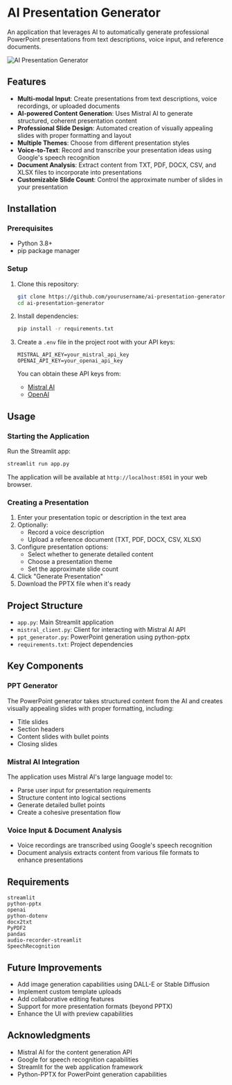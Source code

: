 # AI Presentation Generator

An application that leverages AI to automatically generate professional PowerPoint presentations from text descriptions, voice input, and reference documents.

![AI Presentation Generator](https://github.com/CodexAbhi/QuickSlide2/images/cover.jpeg)

## Features

- **Multi-modal Input**: Create presentations from text descriptions, voice recordings, or uploaded documents
- **AI-powered Content Generation**: Uses Mistral AI to generate structured, coherent presentation content
- **Professional Slide Design**: Automated creation of visually appealing slides with proper formatting and layout
- **Multiple Themes**: Choose from different presentation styles
- **Voice-to-Text**: Record and transcribe your presentation ideas using Google's speech recognition
- **Document Analysis**: Extract content from TXT, PDF, DOCX, CSV, and XLSX files to incorporate into presentations
- **Customizable Slide Count**: Control the approximate number of slides in your presentation

## Installation

### Prerequisites

- Python 3.8+
- pip package manager

### Setup

1. Clone this repository:

   ```bash
   git clone https://github.com/yourusername/ai-presentation-generator.git
   cd ai-presentation-generator
   ```

2. Install dependencies:

   ```bash
   pip install -r requirements.txt
   ```

3. Create a `.env` file in the project root with your API keys:

   ```
   MISTRAL_API_KEY=your_mistral_api_key
   OPENAI_API_KEY=your_openai_api_key
   ```

   You can obtain these API keys from:

   - [Mistral AI](https://console.mistral.ai/)
   - [OpenAI](https://platform.openai.com/)

## Usage

### Starting the Application

Run the Streamlit app:

```bash
streamlit run app.py
```

The application will be available at `http://localhost:8501` in your web browser.

### Creating a Presentation

1. Enter your presentation topic or description in the text area
2. Optionally:
   - Record a voice description
   - Upload a reference document (TXT, PDF, DOCX, CSV, XLSX)
3. Configure presentation options:
   - Select whether to generate detailed content
   - Choose a presentation theme
   - Set the approximate slide count
4. Click "Generate Presentation"
5. Download the PPTX file when it's ready

## Project Structure

- `app.py`: Main Streamlit application
- `mistral_client.py`: Client for interacting with Mistral AI API
- `ppt_generator.py`: PowerPoint generation using python-pptx
- `requirements.txt`: Project dependencies

## Key Components

### PPT Generator

The PowerPoint generator takes structured content from the AI and creates visually appealing slides with proper formatting, including:

- Title slides
- Section headers
- Content slides with bullet points
- Closing slides

### Mistral AI Integration

The application uses Mistral AI's large language model to:

- Parse user input for presentation requirements
- Structure content into logical sections
- Generate detailed bullet points
- Create a cohesive presentation flow

### Voice Input & Document Analysis

- Voice recordings are transcribed using Google's speech recognition
- Document analysis extracts content from various file formats to enhance presentations

## Requirements

```
streamlit
python-pptx
openai
python-dotenv
docx2txt
PyPDF2
pandas
audio-recorder-streamlit
SpeechRecognition
```

## Future Improvements

- Add image generation capabilities using DALL-E or Stable Diffusion
- Implement custom template uploads
- Add collaborative editing features
- Support for more presentation formats (beyond PPTX)
- Enhance the UI with preview capabilities

## Acknowledgments

- Mistral AI for the content generation API
- Google for speech recognition capabilities
- Streamlit for the web application framework
- Python-PPTX for PowerPoint generation capabilities
